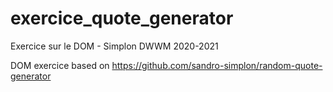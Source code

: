 # exercice_quote_generator
Exercice sur le DOM - Simplon DWWM 2020-2021

DOM exercice based on https://github.com/sandro-simplon/random-quote-generator
